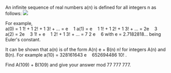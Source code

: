   An infinite sequence of real numbers a(n) is defined for all integers n as follows:  <img src="project/images/p_330_formula.gif" />    <p>For example,<br />        a(0) =                 1          1!                      +                1          2!                      +                1          3!                      + ... = e <img src='images/symbol_minus.gif' width='9' height='3' alt='&minus;' border='0' style='vertical-align:middle;' /> 1           a(1) =                 e <img src='images/symbol_minus.gif' width='9' height='3' alt='&minus;' border='0' style='vertical-align:middle;' /> 1          1!                      +                1          2!                      +                1          3!                      + ... = 2e <img src='images/symbol_minus.gif' width='9' height='3' alt='&minus;' border='0' style='vertical-align:middle;' /> 3           a(2) =                 2e <img src='images/symbol_minus.gif' width='9' height='3' alt='&minus;' border='0' style='vertical-align:middle;' /> 3          1!                      +                e <img src='images/symbol_minus.gif' width='9' height='3' alt='&minus;' border='0' style='vertical-align:middle;' /> 1          2!                      +                1          3!                      + ... =                7          2                      e <img src='images/symbol_minus.gif' width='9' height='3' alt='&minus;' border='0' style='vertical-align:middle;' /> 6     with e = 2.7182818... being Euler's constant.  </p>  <p>        It can be shown that a(n) is of the form                       A(n) e + B(n)          n!                      for integers A(n) and B(n).                 For example a(10) =                       328161643 e <img src='images/symbol_minus.gif' width='9' height='3' alt='&minus;' border='0' style='vertical-align:middle;' /> 652694486          10!                      .    </p>      <p>  Find A(109) + B(109) and give your answer mod 77 777 777.  </p>        